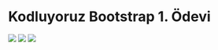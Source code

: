 # Kodluyoruz Bootstrap 1. Ödevi
<img src="./img/Ekran%20g%C3%B6r%C3%BCnt%C3%BCs%C3%BC%202023-06-14%20003101.png">
<img src="./img/Ekran%20g%C3%B6r%C3%BCnt%C3%BCs%C3%BC%202023-06-14%20003102.png">
<img src="./img/Ekran%20g%C3%B6r%C3%BCnt%C3%BCs%C3%BC%202023-06-14%20003227.png">